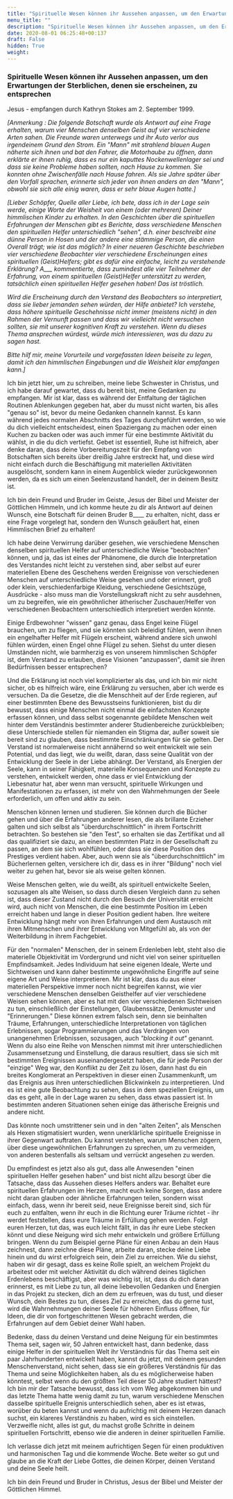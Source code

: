 ```yaml
---
title: "Spirituelle Wesen können ihr Aussehen anpassen, um den Erwartungen der Sterblichen, denen sie erscheinen, zu entsprechen"
menu_title: ""
description: "Spirituelle Wesen können ihr Aussehen anpassen, um den Erwartungen der Sterblichen, denen sie erscheinen, zu entsprechen"
date: 2020-08-01 06:25:48+00:137
draft: False
hidden: True
weight:
---
```

### Spirituelle Wesen können ihr Aussehen anpassen, um den Erwartungen der Sterblichen, denen sie erscheinen, zu entsprechen

Jesus - empfangen durch Kathryn Stokes am 2. September 1999.

*[Anmerkung : Die folgende Botschaft wurde als Antwort auf eine Frage erhalten, warum vier Menschen denselben Geist auf vier verschiedene Arten sahen. Die Freunde waren unterwegs und ihr Auto verlor aus irgendeinem Grund den Strom. Ein "Mann" mit strahlend blauen Augen näherte sich ihnen und bat den Fahrer, die Motorhaube zu öffnen, dann erklärte er ihnen ruhig, dass es nur ein kaputtes Nockenwellenlager sei und dass sie keine Probleme haben sollten, nach Hause zu kommen. Sie konnten ohne Zwischenfälle nach Hause fahren. Als sie Jahre später über den Vorfall sprachen, erinnerte sich jeder von ihnen anders an den "Mann", obwohl sie sich alle einig waren, dass er sehr blaue Augen hatte.]*

*[Lieber Schöpfer, Quelle aller Liebe, ich bete, dass ich in der Lage sein werde, einige Worte der Weisheit von einem (oder mehreren) Deiner himmlischen Kinder zu erhalten. In den Geschichten über die spirituellen Erfahrungen der Menschen gibt es Berichte, dass verschiedene Menschen den spirituellen Helfer unterschiedlich "sehen", d.h. einer beschreibt eine dünne Person in Hosen und der andere eine stämmige Person, die einen Overall trägt; wie ist das möglich? In einer neueren Geschichte beschrieben vier verschiedene Beobachter vier verschiedene Erscheinungen eines spirituellen (Geist)Helfers; gibt es dafür eine einfache, leicht zu verstehende Erklärung? A___ kommentierte, dass zumindest alle vier Teilnehmer der Erfahrung, von einem spirituellen (Geist)Helfer unterstützt zu werden, tatsächlich einen spirituellen Helfer gesehen haben! Das ist tröstlich.*

*Wird die Erscheinung durch den Verstand des Beobachters so interpretiert, dass sie lieber jemanden sehen würden, der Hilfe anbietet? Ich verstehe, dass höhere spirituelle Geschehnisse nicht immer (meistens nicht) in den Rahmen der Vernunft passen und dass wir vielleicht nicht versuchen sollten, sie mit unserer kognitiven Kraft zu verstehen. Wenn du dieses Thema ansprechen würdest, würde mich interessieren, was du dazu zu sagen hast.*

*Bitte hilf mir, meine Vorurteile und vorgefassten Ideen beiseite zu legen, damit ich den himmlischen Eingebungen und die Weisheit klar empfangen kann.]*

Ich bin jetzt hier, um zu schreiben, meine liebe Schwester in Christus, und ich habe darauf gewartet, dass du bereit bist, meine Gedanken zu empfangen. Mir ist klar, dass es während der Entfaltung der täglichen Routinen Ablenkungen gegeben hat, aber du musst nicht warten, bis alles "genau so" ist, bevor du meine Gedanken channeln kannst. Es kann während jedes normalen Abschnitts des Tages durchgeführt werden, so wie du dich vielleicht entscheidest, einen Spaziergang zu machen oder einen Kuchen zu backen oder was auch immer für eine bestimmte Aktivität du wählst, in die du dich vertiefst. Gebet ist essentiell, Ruhe ist hilfreich, aber denke daran, dass deine Vorbereitungszeit für den Empfang von Botschaften sich bereits über dreißig Jahre erstreckt hat, und diese wird nicht einfach durch die Beschäftigung mit materiellen Aktivitäten ausgelöscht, sondern kann in einem Augenblick wieder zurückgewonnen werden, da es sich um einen Seelenzustand handelt, der in deinem Besitz ist.

Ich bin dein Freund und Bruder im Geiste, Jesus der Bibel und Meister der Göttlichen Himmeln, und ich komme heute zu dir als Antwort auf deinen Wunsch, eine Botschaft für deinen Bruder B____ zu erhalten, nicht, dass er eine Frage vorgelegt hat, sondern den Wunsch geäußert hat, einen Himmlischen Brief zu erhalten!

Ich habe deine Verwirrung darüber gesehen, wie verschiedene Menschen denselben spirituellen Helfer auf unterschiedliche Weise "beobachten" können, und ja, das ist eines der Phänomene, die durch die Interpretation des Verstandes nicht leicht zu verstehen sind, aber selbst auf eurer materiellen Ebene des Geschehens werden Ereignisse von verschiedenen Menschen auf unterschiedliche Weise gesehen und oder erinnert, groß oder klein, verschiedenfarbige Kleidung, verschiedene Gesichtszüge, Ausdrücke - also muss man die Vorstellungskraft nicht zu sehr ausdehnen, um zu begreifen, wie ein gewöhnlicher ätherischer Zuschauer/Helfer von verschiedenen Beobachtern unterschiedlich interpretiert werden könnte.

Einige Erdbewohner "wissen" ganz genau, dass Engel keine Flügel brauchen, um zu fliegen, und sie könnten sich beleidigt fühlen, wenn ihnen ein engelhafter Helfer mit Flügeln erscheint, während andere sich unwohl fühlen würden, einen Engel ohne Flügel zu sehen. Siehst du unter diesen Umständen nicht, wie barmherzig es von unserem himmlischen Schöpfer ist, dem Verstand zu erlauben, diese Visionen "anzupassen", damit sie ihren Bedürfnissen besser entsprechen?

Und die Erklärung ist noch viel komplizierter als das, und ich bin mir nicht sicher, ob es hilfreich wäre, eine Erklärung zu versuchen, aber ich werde es versuchen. Da die Gesetze, die die Menschheit auf der Erde regieren, auf einer bestimmten Ebene des Bewusstseins funktionieren, bist du dir bewusst, dass einige Menschen nicht einmal die einfachsten Konzepte erfassen können, und dass selbst sogenannte gebildete Menschen weit hinter dem Verständnis bestimmter anderer Studienbereiche zurückbleiben; diese Unterschiede stellen für niemanden ein Stigma dar, außer soweit sie bereit sind zu glauben, dass bestimmte Einschränkungen für sie gelten. Der Verstand ist normalerweise nicht annähernd so weit entwickelt wie sein Potential, und das liegt, wie du weißt, daran, dass seine Qualität von der Entwicklung der Seele in der Liebe abhängt. Der Verstand, als Energien der Seele, kann in seiner Fähigkeit, materielle Konsequenzen und Konzepte zu verstehen, entwickelt werden, ohne dass er viel Entwicklung der Liebesnatur hat, aber wenn man versucht, spirituelle Wirkungen und Manifestationen zu erfassen, ist mehr von den Wahrnehmungen der Seele erforderlich, um offen und aktiv zu sein.

Menschen können lernen und studieren. Sie können durch die Bücher gehen und über die Erfahrungen anderer lesen, die als brillante Erzieher galten und sich selbst als "überdurchschnittlich" in ihrem Fortschritt betrachten. So bestehen sie "den Test", so erhalten sie das Zertifikat und all das qualifiziert sie dazu, an einen bestimmten Platz in der Gesellschaft zu passen, an dem sie sich wohlfühlen, oder dass sie diese Position des Prestiges verdient haben. Aber, auch wenn sie als "überdurchschnittlich" im Bücherlernen gelten, versichere ich dir, dass es in ihrer "Bildung" noch viel weiter zu gehen hat, bevor sie als weise gelten können.

Weise Menschen gelten, wie du weißt, als spirituell entwickelte Seelen, sozusagen als alte Weisen, so dass durch diesen Vergleich dann zu sehen ist, dass dieser Zustand nicht durch den Besuch der Universität erreicht wird, auch nicht von Menschen, die eine bestimmte Position im Leben erreicht haben und lange in dieser Position gedient haben. Ihre weitere Entwicklung hängt mehr von ihren Erfahrungen und dem Austausch mit ihren Mitmenschen und ihrer Entwicklung von Mitgefühl ab, als von der Weiterbildung in ihrem Fachgebiet.

Für den "normalen" Menschen, der in seinem Erdenleben lebt, steht also die materielle Objektivität im Vordergrund und nicht viel von seiner spirituellen Empfindsamkeit. Jedes Individuum hat seine eigenen Ideale, Werte und Sichtweisen und kann daher bestimmte ungewöhnliche Eingriffe auf seine eigene Art und Weise interpretieren. Mir ist klar, dass du aus einer materiellen Perspektive immer noch nicht begreifen kannst, wie vier verschiedene Menschen denselben Geisthelfer auf vier verschiedene Weisen sehen können, aber es hat mit den vier verschiedenen Sichtweisen zu tun, einschließlich der Einstellungen, Glaubenssätze, Denkmuster und "Erinnerungen." Diese können extrem falsch sein, denn sie beinhalten Träume, Erfahrungen, unterschiedliche Interpretationen von täglichen Erlebnissen, sogar Programmierungen und das Verdrängen von unangenehmen Erlebnissen, sozusagen, auch *"blocking it out"* genannt. Wenn du also eine Reihe von Menschen nimmst mit ihrer unterschiedlichen Zusammensetzung und Einstellung, die daraus resultiert, dass sie sich mit bestimmten Ereignissen auseinandergesetzt haben, die für jede Person der "einzige" Weg war, den Konflikt zu der Zeit zu lösen, dann hast du ein breites Konglomerat an Perspektiven in dieser einen Zusammenkunft, um das Ereignis aus ihren unterschiedlichen Blickwinkeln zu interpretieren. Und es ist eine gute Beobachtung zu sehen, dass in dem speziellen Ereignis, um das es geht, alle in der Lage waren zu sehen, dass etwas passiert ist. In bestimmten anderen Situationen sehen einige das ätherische Ereignis und andere nicht.

Das könnte noch umstrittener sein und in den "alten Zeiten", als Menschen als Hexen stigmatisiert wurden, wenn unerklärliche spirituelle Ereignisse in ihrer Gegenwart auftraten. Du kannst verstehen, warum Menschen zögern, über diese ungewöhnlichen Erfahrungen zu sprechen, um zu vermeiden, von anderen bestenfalls als seltsam und verrückt angesehen zu werden.

Du empfindest es jetzt also als gut, dass alle Anwesenden "einen spirituellen Helfer gesehen haben" und bist nicht allzu besorgt über die Tatsache, dass das Aussehen dieses Helfers anders war. Behaltet eure spirituellen Erfahrungen im Herzen, macht euch keine Sorgen, dass andere nicht daran glauben oder ähnliche Erfahrungen teilen, sondern wisst einfach, dass, wenn ihr bereit seid, neue Ereignisse bereit sind, sich für euch zu entfalten, wenn ihr euch in die Richtung eurer Träume richtet - ihr werdet feststellen, dass eure Träume in Erfüllung gehen werden. Folgt euren Herzen, tut das, was euch leicht fällt, in das ihr eure Liebe stecken könnt und diese Neigung wird sich mehr entwickeln und größere Erfüllung bringen. Wenn du zum Beispiel gerne Pläne für einen Anbau an dein Haus zeichnest, dann zeichne diese Pläne, arbeite daran, stecke deine Liebe hinein und du wirst erfolgreich sein, dein Ziel zu erreichen. Wie du siehst, haben wir dir gesagt, dass es keine Rolle spielt, an welchem Projekt du arbeitest oder mit welcher Aktivität du dich während deines täglichen Erdenlebens beschäftigst, aber was wichtig ist, ist, dass du dich daran erinnerst, es mit Liebe zu tun, all deine liebevollen Gedanken und Energien in das Projekt zu stecken, dich an dem zu erfreuen, was du tust, und dieser Wunsch, dein Bestes zu tun, dieses Ziel zu erreichen, das du gerne tust, wird die Wahrnehmungen deiner Seele für höheren Einfluss öffnen, für Ideen, die dir von fortgeschrittenen Wesen gebracht werden, die Erfahrungen auf dem Gebiet deiner Wahl haben.

Bedenke, dass du deinen Verstand und deine Neigung für ein bestimmtes Thema seit, sagen wir, 50 Jahren entwickelt hast, dann bedenke, dass einige Helfer in der spirituellen Welt ihr Verständnis für das Thema seit ein paar Jahrhunderten entwickelt haben, kannst du jetzt, mit deinem gesunden Menschenverstand, nicht sehen, dass sie ein größeres Verständnis für das Thema und seine Möglichkeiten haben, als du es möglicherweise haben könntest, selbst wenn du den größten Teil dieser 50 Jahre studiert hättest? Ich bin mir der Tatsache bewusst, dass ich vom Weg abgekommen bin und das letzte Thema hatte wenig damit zu tun, warum verschiedene Menschen dasselbe spirituelle Ereignis unterschiedlich sehen, aber es ist etwas, worüber du beten kannst und wenn du aufrichtig mit deinem Herzen danach suchst, ein klareres Verständnis zu haben, wird es sich einstellen. Verzweifle nicht, alles ist gut, du machst große Schritte in deinem spirituellen Fortschritt, ebenso wie die anderen in deiner spirituellen Familie.

Ich verlasse dich jetzt mit meinem aufrichtigen Segen für einen produktiven und harmonischen Tag und die kommende Woche. Bete weiter so gut und glaube an die Kraft der Liebe Gottes, die deinen Körper, deinen Verstand und deine Seele heilt.

Ich bin dein Freund und Bruder in Christus, Jesus der Bibel und Meister der Göttlichen Himmel.
